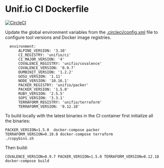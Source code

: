 # Unif.io CI Dockerfile
[![CircleCI](https://circleci.com/gh/unifio/dockerfile-ci.svg?style=svg)](https://circleci.com/gh/unifio/dockerfile-ci)

Update the global environment variables from the [.circleci/config.xml](./.circleci/config.xml) file to configure tool versions and Docker image registries.

```
  environment:
      ALPINE_VERSION: '3.10'
      CI_REGISTRY: 'unifio/ci'
      CI_MAJOR_VERSION: '4'
      COVALENCE_REGISTRY: 'unifio/covalence'
      COVALENCE_VERSION: '0.9.7'
      DUMBINIT_VERSION: '1.2.2'
      GOSU_VERSION: '1.11'
      NODE_VERSION: '10.16.1'
      PACKER_REGISTRY: 'unifio/packer'
      PACKER_VERSION: '1.5.0'
      RUBY_VERSION: '2.5.5'
      SOPS_VERSION: '3.3.1'
      TERRAFORM_REGISTRY: 'unifio/terraform'
      TERRAFORM_VERSION: '0.12.18'
```

To build locally with the latest binaries in the CI container first initialize all the binaries:

```
PACKER_VERSION=1.5.0  docker-compose packer
TERRAFORM_VERSION=0.10.8 docker-compose terraform
./copybins.sh
```
Then build:

```
COVALENCE_VERSION=0.9.7 PACKER_VERSION=1.5.0 TERRAFORM_VERSION=0.12.18 docker-compose build
```
